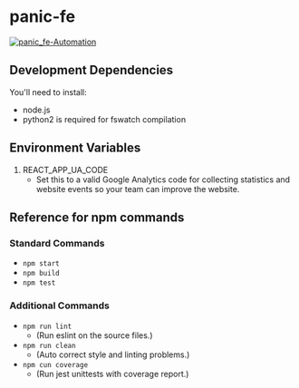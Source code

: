 # panic-fe

[![panic_fe-Automation](https://github.com/niall-byrne/panic_fe/workflows/panic_fe-Automation/badge.svg)](https://github.com/niall-byrne/panic_fe/actions)

## Development Dependencies

You'll need to install:

- node.js
- python2 is required for fswatch compilation

## Environment Variables

1. REACT_APP_UA_CODE
   - Set this to a valid Google Analytics code for collecting statistics and website events so your team can improve the website.

## Reference for npm commands

### Standard Commands

- `npm start`
- `npm build`
- `npm test`

### Additional Commands

- `npm run lint`
  - (Run eslint on the source files.)
- `npm run clean`
  - (Auto correct style and linting problems.)
- `npm cun coverage`
  - (Run jest unittests with coverage report.)
